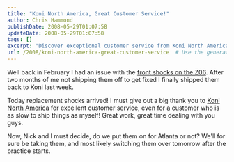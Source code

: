 ```yaml
---
title: "Koni North America, Great Customer Service!"
author: Chris Hammond
publishDate: 2008-05-29T01:07:58
updateDate: 2008-05-29T01:07:58
tags: []
excerpt: "Discover exceptional customer service from Koni North America with speedy shock replacements for the Z06, even for slow shippers. Read more here."
url: /2008/koni-north-america-great-customer-service  # Use the generated URL with year
---
```

<p>Well back in February I had an issue with the <a href="https://www.corvettez06.org/Blog/itemid/63/what-is-it-with-me-and-koni-shocks.aspx">front shocks on the Z06</a>. After two months of me not shipping them off to get fixed I finally shipped them back to Koni last week.</p> <p>Today replacement shocks arrived! I must give out a big thank you to <a href="https://www.koni-na.com/">Koni North America</a> for excellent customer service, even for a customer who is as slow to ship things as myself! Great work, great time dealing with you guys.</p> <p>Now, Nick and I must decide, do we put them on for Atlanta or not? We'll for sure be taking them, and most likely switching them over tomorrow after the practice starts.</p>

